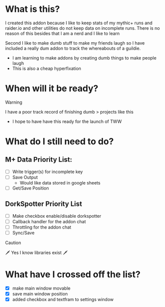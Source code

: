 # What is this?
I created this addon because I like to keep stats of my mythic+ runs and raider.io and other utilities do not keep data on incomplete runs. There is no reason of this besides that I am a nerd and I like to learn

Second I like to make dumb stuff to make my friends laugh so I have included a really dum addon to track the whereabouts of a guildie.
- I am learning to make addons by creating dumb things to make people laugh
- This is also a cheap hyperfixation

# When will it be ready?
> [!WARNING] 
>I have a poor track record of finishing dumb > projects like this
- I hope to have have this ready for the launch of TWW 

# What do I still need to do?
## M+ Data Priority List:
- [ ] Write trigger(s) for incomplete key
- [ ] Save Output
  * Would like data stored in google sheets
- [ ] Get/Save Position

## DorkSpotter Priority List
- [ ] Make checkbox enable/disable dorkspotter
- [ ] Callback handler for the addon chat
- [ ] Throttling for the addon chat
- [ ] Sync/Save

> [!CAUTION]
> :dagger: Yes I know libraries exist :dagger:

# What have I crossed off the list?
- [x] make main window movable
- [x] save main window position
- [x] added checkbox and textfram to settings window
